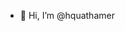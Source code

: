 - 👋 Hi, I’m @hquathamer
<!---
hquathamer/hquathamer is a ✨ special ✨ repository because its `README.md` (this file) appears on your GitHub profile.
You can click the Preview link to take a look at your changes.
--->
